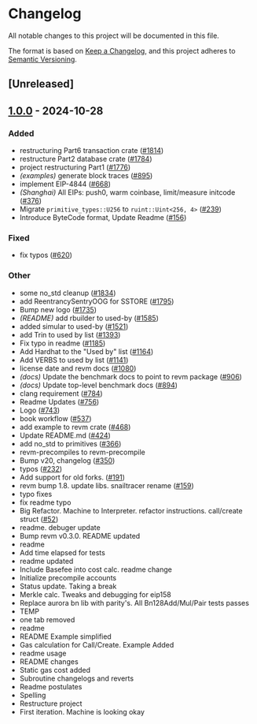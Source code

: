 # Changelog

All notable changes to this project will be documented in this file.

The format is based on [Keep a Changelog](https://keepachangelog.com/en/1.0.0/),
and this project adheres to [Semantic Versioning](https://semver.org/spec/v2.0.0.html).

## [Unreleased]

## [1.0.0](https://github.com/minaminao/revm/releases/tag/revm-wiring-v1.0.0) - 2024-10-28

### Added

- restructuring Part6 transaction crate ([#1814](https://github.com/minaminao/revm/pull/1814))
- restructure Part2 database crate ([#1784](https://github.com/minaminao/revm/pull/1784))
- project restructuring Part1 ([#1776](https://github.com/minaminao/revm/pull/1776))
- *(examples)* generate block traces ([#895](https://github.com/minaminao/revm/pull/895))
- implement EIP-4844 ([#668](https://github.com/minaminao/revm/pull/668))
- *(Shanghai)* All EIPs: push0, warm coinbase, limit/measure initcode ([#376](https://github.com/minaminao/revm/pull/376))
- Migrate `primitive_types::U256` to `ruint::Uint<256, 4>` ([#239](https://github.com/minaminao/revm/pull/239))
- Introduce ByteCode format, Update Readme ([#156](https://github.com/minaminao/revm/pull/156))

### Fixed

- fix typos ([#620](https://github.com/minaminao/revm/pull/620))

### Other

- some no_std cleanup ([#1834](https://github.com/minaminao/revm/pull/1834))
- add ReentrancySentryOOG for SSTORE ([#1795](https://github.com/minaminao/revm/pull/1795))
- Bump new logo ([#1735](https://github.com/minaminao/revm/pull/1735))
- *(README)* add rbuilder to used-by ([#1585](https://github.com/minaminao/revm/pull/1585))
- added simular to used-by ([#1521](https://github.com/minaminao/revm/pull/1521))
- add Trin to used by list ([#1393](https://github.com/minaminao/revm/pull/1393))
- Fix typo in readme ([#1185](https://github.com/minaminao/revm/pull/1185))
- Add Hardhat to the "Used by" list ([#1164](https://github.com/minaminao/revm/pull/1164))
- Add VERBS to used by list ([#1141](https://github.com/minaminao/revm/pull/1141))
- license date and revm docs ([#1080](https://github.com/minaminao/revm/pull/1080))
- *(docs)* Update the benchmark docs to point to revm package ([#906](https://github.com/minaminao/revm/pull/906))
- *(docs)* Update top-level benchmark docs ([#894](https://github.com/minaminao/revm/pull/894))
- clang requirement ([#784](https://github.com/minaminao/revm/pull/784))
- Readme Updates ([#756](https://github.com/minaminao/revm/pull/756))
- Logo ([#743](https://github.com/minaminao/revm/pull/743))
- book workflow ([#537](https://github.com/minaminao/revm/pull/537))
- add example to revm crate ([#468](https://github.com/minaminao/revm/pull/468))
- Update README.md ([#424](https://github.com/minaminao/revm/pull/424))
- add no_std to primitives ([#366](https://github.com/minaminao/revm/pull/366))
- revm-precompiles to revm-precompile
- Bump v20, changelog ([#350](https://github.com/minaminao/revm/pull/350))
- typos ([#232](https://github.com/minaminao/revm/pull/232))
- Add support for old forks. ([#191](https://github.com/minaminao/revm/pull/191))
- revm bump 1.8. update libs. snailtracer rename ([#159](https://github.com/minaminao/revm/pull/159))
- typo fixes
- fix readme typo
- Big Refactor. Machine to Interpreter. refactor instructions. call/create struct ([#52](https://github.com/minaminao/revm/pull/52))
- readme. debuger update
- Bump revm v0.3.0. README updated
- readme
- Add time elapsed for tests
- readme updated
- Include Basefee into cost calc. readme change
- Initialize precompile accounts
- Status update. Taking a break
- Merkle calc. Tweaks and debugging for eip158
- Replace aurora bn lib with parity's. All Bn128Add/Mul/Pair tests passes
- TEMP
- one tab removed
- readme
- README Example simplified
- Gas calculation for Call/Create. Example Added
- readme usage
- README changes
- Static gas cost added
- Subroutine changelogs and reverts
- Readme postulates
- Spelling
- Restructure project
- First iteration. Machine is looking okay
